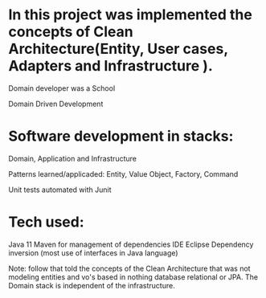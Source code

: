 # In this project was implemented the concepts of Clean Architecture(Entity, User cases, Adapters and Infrastructure ).
Domain developer was a School

Domain Driven Development

# Software development in stacks:
Domain, Application and Infrastructure

Patterns learned/applicaded:
Entity, Value Object, Factory, Command

Unit tests automated with Junit

# Tech used:
Java 11
Maven for management of dependencies
IDE Eclipse
Dependency inversion (most use of interfaces in Java language)

Note: follow that told the concepts of the Clean Architecture that was not modeling entities and vo's based in nothing database relational or JPA. 
 The Domain stack is independent of the infrastructure.